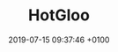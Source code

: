 ---
title: HotGloo
description: Cross platform tool for creating low fidelity wireframes and prototypes.
link: http://www.hotgloo.com
category:
- Wireframing
- Prototyping
image: "/assets/images/hotgloo.png"
date: 2019-07-15 09:37:46 +0100
---